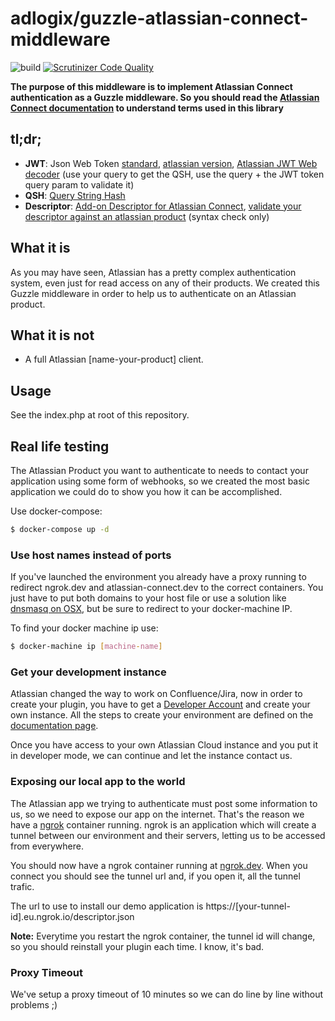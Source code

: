 adlogix/guzzle-atlassian-connect-middleware
===========================================

![build](https://travis-ci.org/adlogix/guzzle-atlassian-connect-middleware.svg?branch=master) [![Scrutinizer Code Quality](https://scrutinizer-ci.com/g/adlogix/guzzle-atlassian-connect-middleware/badges/quality-score.png?b=master)](https://scrutinizer-ci.com/g/adlogix/guzzle-atlassian-connect-middleware/?branch=master)

__The purpose of this middleware is to implement Atlassian Connect authentication as a Guzzle middleware. So you should read the [Atlassian Connect documentation](https://developer.atlassian.com/static/connect/docs/latest/index.html) to understand terms used in this library__

## tl;dr;
* __JWT__: Json Web Token [standard](http://jwt.io/), [atlassian version](https://developer.atlassian.com/static/connect/docs/latest/concepts/understanding-jwt.html), [Atlassian JWT Web decoder](http://jwt-decoder.herokuapp.com/jwt/decode) (use your query to get the QSH, use the query + the JWT token query param to validate it) 
* __QSH__: [Query String Hash](https://developer.atlassian.com/static/connect/docs/latest/concepts/understanding-jwt.html#qsh)
* __Descriptor__: [Add-on Descriptor for Atlassian Connect](https://developer.atlassian.com/static/connect/docs/latest/modules/), [validate your descriptor against an atlassian product](https://atlassian-connect-validator.herokuapp.com/validate) (syntax check only) 

## What it is
As you may have seen, Atlassian has a pretty complex authentication system, even just for read access on any of their products. We created this Guzzle middleware in order to help us to authenticate on an Atlassian product.

## What it is not
* A full Atlassian \[name-your-product\] client.

## Usage

See the index.php at root of this repository.

## Real life testing

The Atlassian Product you want to authenticate to needs to contact your application using some form of webhooks, so we created the most basic application we could do to show you how it can be accomplished.

Use docker-compose:

```bash
$ docker-compose up -d
```


### Use host names instead of ports

If you've launched the environment you already have a proxy running to redirect ngrok.dev and atlassian-connect.dev to the correct containers.
You just have to put both domains to your host file or use a solution like [dnsmasq on OSX](https://passingcuriosity.com/2013/dnsmasq-dev-osx/), but be sure to redirect to your docker-machine IP.

To find your docker machine ip use:

```bash
$ docker-machine ip [machine-name]
```


### Get your development instance

Atlassian changed the way to work on Confluence/Jira, now in order to create your plugin, you have to get a [Developer Account](http://go.atlassian.com/cloud-dev) and create your own instance. All the steps to create your environment are defined on the [documentation page](https://developer.atlassian.com/static/connect/docs/latest/guides/development-setup.html).
 
Once you have access to your own Atlassian Cloud instance and you put it in developer mode, we can continue and let the instance contact us.

### Exposing our local app to the world

The Atlassian app we trying to authenticate must post some information to us, so we need to expose our app on the internet. That's the reason we have a [ngrok](https://ngrok.com/) container running. ngrok is an application which will create a tunnel between our environment and their servers, letting us to be accessed from everywhere.
  
You should now have a ngrok container running at [ngrok.dev](http://ngrok.dev). When you connect you should see the tunnel url and, if you open it, all the tunnel trafic.

The url to use to install our demo application is https://[your-tunnel-id].eu.ngrok.io/descriptor.json 

__Note:__ Everytime you restart the ngrok container, the tunnel id will change, so you should reinstall your plugin each time. I know, it's bad.

### Proxy Timeout

We've setup a proxy timeout of 10 minutes so we can do line by line without problems ;)
